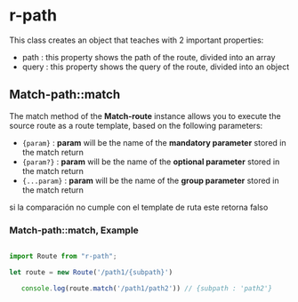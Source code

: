 # r-path

This class creates an object that teaches with 2 important properties:

* path  : this property shows the path of the route, divided into an array
* query : this property shows the query of the route, divided into an object

## Match-path::match

The match method of the **Match-route** instance allows you to execute the source route as a route template,
based on the following parameters:

* `{param}` : **param** will be the name of the **mandatory parameter** stored in the match return
* `{param?}` : **param** will be the name of the **optional parameter** stored in the match return
* `{...param}` : **param** will be the name of the **group parameter** stored in the match return

si la comparación no cumple con el template de ruta este retorna falso

### Match-path::match, Example

```javascript

import Route from "r-path";

let route = new Route('/path1/{subpath}')

   console.log(route.match('/path1/path2')) // {subpath : 'path2'}

```